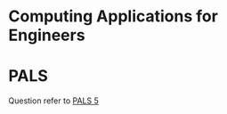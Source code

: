 # Computing Applications for Engineers
# PALS 

Question refer to [PALS 5](https://github.com/superoo7/PALS/blob/master/PALS6/README.pdf)

